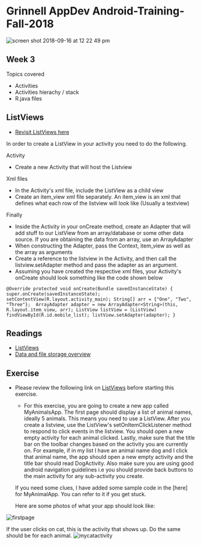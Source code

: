 # Grinnell AppDev Android-Training-Fall-2018

![screen shot 2018-09-16 at 12 22 49 pm](https://user-images.githubusercontent.com/20831683/45599089-48662500-b9ab-11e8-927a-c8d5f31b88f2.png)

## Week 3
Topics covered
 - Activities
 - Activities hierachy / stack
 - R.java files

## ListViews
 - [Revisit ListViews here](https://www.tutorialspoint.com/android/android_list_view.htm)

 In order to create a ListView in your activity you need to do the following. 

Activity
- Create a new Activity that will host the Listview 

Xml files
- In the Activity's xml file, include the ListView as a child view
- Create an item_view xml file separately. An item_view is an xml that defines
what each row of the listview will look like (Usually a textview)

Finally 
- Inside the Activity in your onCreate method, create an Adapter that will add stuff to our ListView from an array/database
or some other data source. If you are obtaining the data from an array, use an ArrayAdapter
- When constructing the Adapter, pass the Context, item_view as well as the array as arguments
- Create a reference to the listview in the Activity, and then call the listview.setAdapter method
and pass the adapter as an argument.
- Assuming you have created the respective xml files, your Activity's onCreate should look something like the code shown below

` @Override
   protected void onCreate(Bundle savedInstanceState) {
      super.onCreate(savedInstanceState);
      setContentView(R.layout.activity_main);
      String[] arr = {"One", "Two", "Three"}; 
      ArrayAdapter adapter = new ArrayAdapter<String>(this, 
         R.layout.item_view, arr);
      ListView listView = (ListView) findViewById(R.id.mobile_list);
      listView.setAdapter(adapter);
   } `


## Readings 
 - [ListViews](https://www.tutorialspoint.com/android/android_list_view.htm)
 - [Data and file storage overview](https://developer.android.com/guide/topics/data/data-storage)

## Exercise 
 - Please review the following link on [ListViews](https://www.tutorialspoint.com/android/android_list_view.htm) before starting this exercise. 
   - For this exercise, you are going to create a new app called MyAnimalsApp. The first page should display a list of animal names, ideally 
   5 animals. This means you need to use a ListView. After you create a listview, use the ListView's setOnItemClickListener method to respond
   to click events in the listview. You should open a new empty activity for each animal clicked. Lastly, make sure that the title bar on 
   the toolbar changes based on the activity you are currently on. For example, if in my list I have an animal name dog and I click that animal 
   name, the app should open a new empty activity and the title bar should read DogActivity. Also make sure you are using good android navigation
   guidelines i.e you should provide back buttons to the main activity for any sub-activity you create. 

   If you need some clues, I have added some sample code in the [here] for MyAnimalApp. You can refer to it if you get stuck.

   Here are some photos of what your app should look like:
   
![firstpage](https://user-images.githubusercontent.com/20831683/46588014-a510a900-ca5a-11e8-8522-e5c50cb284b3.png)

If the user clicks on cat, this is the activity that shows up. Do the same should be for each animal. 
![mycatactivity](https://user-images.githubusercontent.com/20831683/46588018-a93cc680-ca5a-11e8-89ad-c3d359e1c5ea.png)







